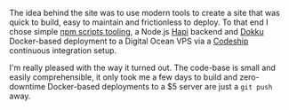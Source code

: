 The idea behind the site was to use modern tools to create a site that was quick to build, easy to
maintain and frictionless to deploy. To that end I chose simple
[npm scripts tooling](http://blog.keithcirkel.co.uk/how-to-use-npm-as-a-build-tool/),
a Node.js [Hapi](https://github.com/hapijs/hapi) backend and
[Dokku](https://github.com/progrium/dokku) Docker-based deployment to a Digital Ocean VPS via a
[Codeship](https://codeship.com) continuous integration setup.

I'm really pleased with the way it turned out. The code-base is small and easily comprehensible, it
only took me a few days to build and zero-downtime Docker-based deployments to a $5 server are just
a `git push` away.